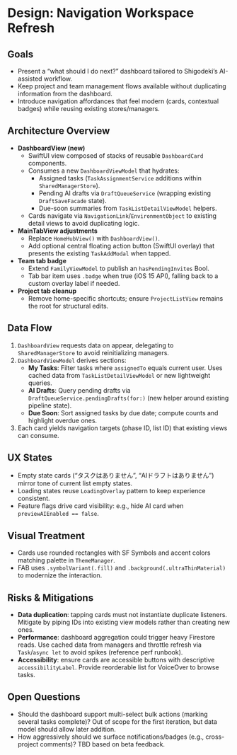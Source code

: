# Design: Navigation Workspace Refresh

## Goals
- Present a “what should I do next?” dashboard tailored to Shigodeki’s AI-assisted workflow.
- Keep project and team management flows available without duplicating information from the dashboard.
- Introduce navigation affordances that feel modern (cards, contextual badges) while reusing existing stores/managers.

## Architecture Overview
- **DashboardView (new)**
  - SwiftUI view composed of stacks of reusable `DashboardCard` components.
  - Consumes a new `DashboardViewModel` that hydrates:
    - Assigned tasks (`TaskAssignmentService` additions within `SharedManagerStore`).
    - Pending AI drafts via `DraftQueueService` (wrapping existing `DraftSaveFacade` state).
    - Due-soon summaries from `TaskListDetailViewModel` helpers.
  - Cards navigate via `NavigationLink`/`EnvironmentObject` to existing detail views to avoid duplicating logic.
- **MainTabView adjustments**
  - Replace `HomeHubView()` with `DashboardView()`.
  - Add optional central floating action button (SwiftUI overlay) that presents the existing `TaskAddModal` when tapped.
- **Team tab badge**
  - Extend `FamilyViewModel` to publish an `hasPendingInvites` Bool.
  - Tab bar item uses `.badge` when true (iOS 15 API), falling back to a custom overlay label if needed.
- **Project tab cleanup**
  - Remove home-specific shortcuts; ensure `ProjectListView` remains the root for structural edits.

## Data Flow
1. `DashboardView` requests data on appear, delegating to `SharedManagerStore` to avoid reinitializing managers.
2. `DashboardViewModel` derives sections:
   - **My Tasks**: Filter tasks where `assignedTo` equals current user. Uses cached data from `TaskListDetailViewModel` or new lightweight queries.
   - **AI Drafts**: Query pending drafts via `DraftQueueService.pendingDrafts(for:)` (new helper around existing pipeline state).
   - **Due Soon**: Sort assigned tasks by due date; compute counts and highlight overdue ones.
3. Each card yields navigation targets (phase ID, list ID) that existing views can consume.

## UX States
- Empty state cards (“タスクはありません”, “AIドラフトはありません”) mirror tone of current list empty states.
- Loading states reuse `LoadingOverlay` pattern to keep experience consistent.
- Feature flags drive card visibility: e.g., hide AI card when `previewAIEnabled == false`.

## Visual Treatment
- Cards use rounded rectangles with SF Symbols and accent colors matching palette in `ThemeManager`.
- FAB uses `.symbolVariant(.fill)` and `.background(.ultraThinMaterial)` to modernize the interaction.

## Risks & Mitigations
- **Data duplication**: tapping cards must not instantiate duplicate listeners. Mitigate by piping IDs into existing view models rather than creating new ones.
- **Performance**: dashboard aggregation could trigger heavy Firestore reads. Use cached data from managers and throttle refresh via `Task`/`async let` to avoid spikes (reference perf runbook).
- **Accessibility**: ensure cards are accessible buttons with descriptive `accessibilityLabel`. Provide reorderable list for VoiceOver to browse tasks.

## Open Questions
- Should the dashboard support multi-select bulk actions (marking several tasks complete)? Out of scope for the first iteration, but data model should allow later addition.
- How aggressively should we surface notifications/badges (e.g., cross-project comments)? TBD based on beta feedback.
